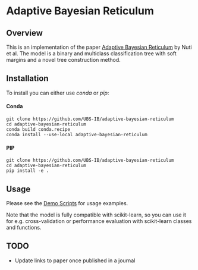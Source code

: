 Adaptive Bayesian Reticulum
===========================
Overview
--------
This is an implementation of the paper [Adaptive Bayesian Reticulum](https://arxiv.org/abs/1912.05901)
by Nuti et al. The model is a binary and multiclass classification tree with soft margins and a novel
tree construction method.


Installation
------------
To install you can either use _conda_ or _pip_:

#### Conda
```
git clone https://github.com/UBS-IB/adaptive-bayesian-reticulum
cd adaptive-bayesian-reticulum
conda build conda.recipe
conda install --use-local adaptive-bayesian-reticulum
```

#### PIP
```
git clone https://github.com/UBS-IB/adaptive-bayesian-reticulum
cd adaptive-bayesian-reticulum
pip install -e .
```

## Usage
Please see the [Demo Scripts](examples) for usage examples.

Note that the model is fully compatible with scikit-learn, so you can use it for
e.g. cross-validation or performance evaluation with scikit-learn classes and
functions.


## TODO
- Update links to paper once published in a journal
